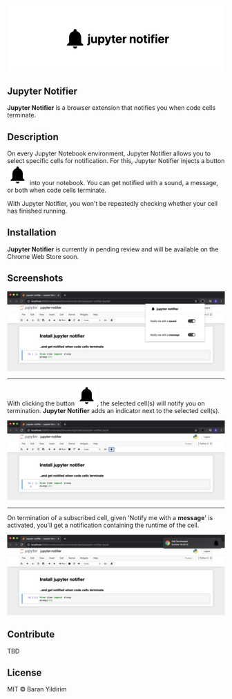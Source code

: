 ![logo](./images/logo.png)
## Jupyter Notifier
**Jupyter Notifier** is a browser extension that notifies you when code cells terminate.

## Description
On every Jupyter Notebook environment, Jupyter Notifier allows you to select specific cells for notification. For this, Jupyter Notifier injects a button ![bell](./src/assets/icons/notifications-black-24dp.svg) into your notebook. You can get notified with a sound, a message, or both when code cells terminate. 

With Jupyter Notifier, you won't be repeatedly checking whether your cell has finished running.

## Installation
**Jupyter Notifier** is currently in pending review and will be available on the Chrome Web Store soon.

## Screenshots
![ui](./images/ui.png)

---
With clicking the button ![bell](./src/assets/icons/notifications-black-24dp.svg), the selected cell(s) will notify you on termination.
**Jupyter Notifier** adds an indicator next to the selected cell(s).

![bell-icon](./images/bell-btn.png)


---
On termination of a subscribed cell, given 'Notify me with a **message**' is activated, you'll get a notification containing the runtime of the cell.

![notification](./images/notification-message.png)

## Contribute 
TBD

## License
MIT © Baran Yildirim
